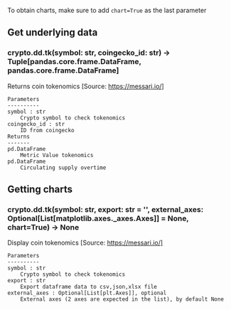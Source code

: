 To obtain charts, make sure to add `chart=True` as the last parameter

## Get underlying data 
### crypto.dd.tk(symbol: str, coingecko_id: str) -> Tuple[pandas.core.frame.DataFrame, pandas.core.frame.DataFrame]

Returns coin tokenomics
    [Source: https://messari.io/]

    Parameters
    ----------
    symbol : str
        Crypto symbol to check tokenomics
    coingecko_id : str
        ID from coingecko
    Returns
    -------
    pd.DataFrame
        Metric Value tokenomics
    pd.DataFrame
        Circulating supply overtime

## Getting charts 
### crypto.dd.tk(symbol: str, export: str = '', external_axes: Optional[List[matplotlib.axes._axes.Axes]] = None, chart=True) -> None

Display coin tokenomics
    [Source: https://messari.io/]

    Parameters
    ----------
    symbol : str
        Crypto symbol to check tokenomics
    export : str
        Export dataframe data to csv,json,xlsx file
    external_axes : Optional[List[plt.Axes]], optional
        External axes (2 axes are expected in the list), by default None
